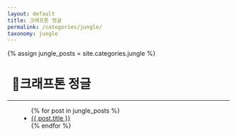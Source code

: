 ```yaml
---
layout: default
title: 크래프톤 정글
permalink: /categories/jungle/
taxonomy: jungle
---
```

{% assign jungle_posts = site.categories.jungle %}

<h1 style="margin-left: 10px;">📌크래프톤 정글</h1>
<hr>
<div class="entries-{{ entries_layout }}" style="margin-left: 30px;">
  <ul>
    {% for post in jungle_posts %}
      <li>
        <a href="{{ site.baseurl }}{{ post.url }}">{{ post.title }}</a>
      </li>
    {% endfor %}
  </ul>
</div>